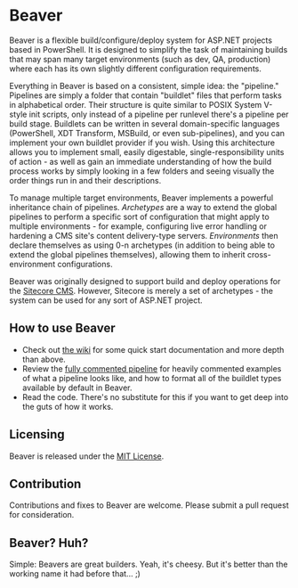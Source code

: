 # Beaver

Beaver is a flexible build/configure/deploy system for ASP.NET projects based in PowerShell. It is designed to simplify the task of maintaining builds that may span many target environments (such as dev, QA, production) where each has its own slightly different configuration requirements.

Everything in Beaver is based on a consistent, simple idea: the "pipeline." Pipelines are simply a folder that contain "buildlet" files that perform tasks in alphabetical order. Their structure is quite similar to POSIX System V-style init scripts, only instead of a pipeline per runlevel there's a pipeline per build stage. Buildlets can be written in several domain-specific languages (PowerShell, XDT Transform, MSBuild, or even sub-pipelines), and you can implement your own buildlet provider if you wish. Using this architecture allows you to implement small, easily digestable, single-responsibility units of action - as well as gain an immediate understanding of how the build process works by simply looking in a few folders and seeing visually the order things run in and their descriptions.

To manage multiple target environments, Beaver implements a powerful inheritance chain of pipelines. _Archetypes_ are a way to extend the global pipelines to perform a specific sort of configuration that might apply to multiple environments - for example, configuring live error handling or hardening a CMS site's content delivery-type servers. _Environments_ then declare themselves as using 0-n archetypes (in addition to being able to extend the global pipelines themselves), allowing them to inherit cross-environment configurations.

Beaver was originally designed to support build and deploy operations for the [Sitecore CMS](http://sitecore.net). However, Sitecore is merely a set of archetypes - the system can be used for any sort of ASP.NET project.

## How to use Beaver

* Check out [the wiki](https://github.com/kamsar/Project-X/wiki) for some quick start documentation and more depth than above.
* Review the [fully commented pipeline](https://github.com/kamsar/Project-X/tree/master/Documentation/Fully%20Commented%20Pipeline.pipeline) for heavily commented examples of what a pipeline looks like, and how to format all of the buildlet types available by default in Beaver.
* Read the code. There's no substitute for this if you want to get deep into the guts of how it works.

## Licensing

Beaver is released under the [MIT License](http://opensource.org/licenses/MIT).

## Contribution

Contributions and fixes to Beaver are welcome. Please submit a pull request for consideration.

## Beaver? Huh?

Simple: Beavers are great builders. Yeah, it's cheesy. But it's better than the working name it had before that... ;)